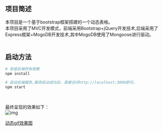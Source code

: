 ## 项目简述
本项目是一个基于bootstrap框架搭建的一个动态表格。</br>
本项目采用了MVC开发模式，前端采用Bootstrap+jQuery开发技术,后端采用了Express框架+MogoDB开发技术,其中MogoDB使用了Mongoose进行驱动。</br>
</br>
## 启动方法
``` bash
# 安装后端所有依赖
npm install

# 启动后端服务,服务启动成功后，直接访问http://localhost:3000即可。
npm start

```
</br>

最终呈现的效果如下：</br>
![img](https://node.0doit.cn/img/bootstrap08.png)

[动态gif效果图](https://node.0doit.cn/img/5855360500.gif) 

